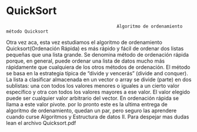 # QuickSort
                                              Algoritmo de ordenamiento método Quicksort
                                            

Otra vez aca, esta vez estudiamos el algoritmo de ordenamiento Quicksort(Ordenación Rápida) es más rápido y fácil de ordenar dos listas pequeñas que una lista grande. 
Se denomina método de ordenación rápida porque, en general, puede ordenar una lista de datos mucho más rápidamente que cualquiera
de los otros métodos de ordenación.
El método se basa en la estrategia típica de “divide y vencerás” (divide and conquer). La lista a clasificar almacenada
en un vector o array se divide (parte) en dos sublistas: una con todos los valores menores o iguales a un
cierto valor específico y otra con todos los valores mayores a ese valor. El valor elegido puede ser cualquier valor
arbitrario del vector. En ordenación rápida se llama a este valor pivote. 
por lo pronto este es la ultima entrega de algoritmo de ordenamiento, quedan un par, 
pero seguro las aprendere cuando curse Algoritmos y Estructura de datos II. 
Para despejar mas dudas lean el archivo Quicksort.pdf











